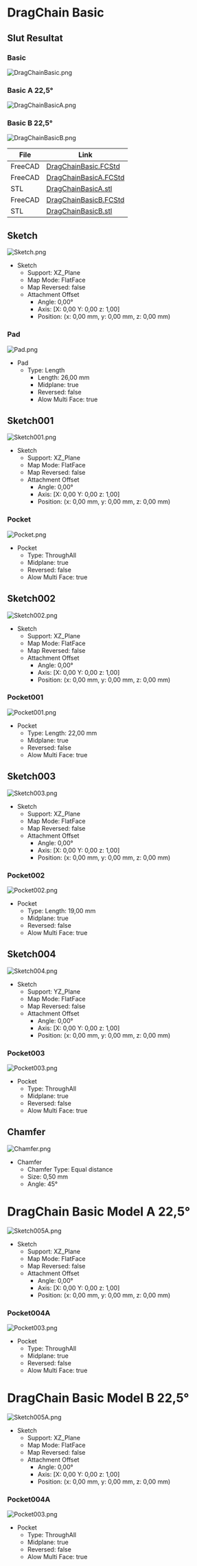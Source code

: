 # DragChain Basic

## Slut Resultat

### Basic

![DragChainBasic.png](./Basic/DragChainBasic.png)

### Basic A 22,5°

![DragChainBasicA.png](./Basic/Pocket004A.png)

### Basic B 22,5°

![DragChainBasicB.png](./Basic/Pocket004B.png)

| File | Link |
| ---  | ---  |
| FreeCAD | [DragChainBasic.FCStd](../../FreeCad-files/DragChain/DragChainBasic_22.5.FCStd)
| FreeCAD | [DragChainBasicA.FCStd](../../FreeCad-files/DragChain/DragChainA_22.5.FCStd)
| STL | [DragChainBasicA.stl](../../FreeCad-files/DragChain/stl/DragChain_22.5_A.stl)
| FreeCAD | [DragChainBasicB.FCStd](../../FreeCad-files/DragChain/DragChainB_22.5.FCStd)
| STL | [DragChainBasicB.stl](../../FreeCad-files/DragChain/stl/DragChain_22.5_B.stl)

## Sketch

![Sketch.png](./Basic/Sketch.png)

* Sketch
  * Support: XZ_Plane
  * Map Mode: FlatFace
  * Map Reversed: false
  * Attachment Offset
    * Angle: 0,00°
    * Axis: [X: 0,00 Y: 0,00 z: 1,00]
    * Position: (x: 0,00 mm, y: 0,00 mm, z: 0,00 mm)

### Pad

![Pad.png](./Basic/Pad.png)

* Pad
  * Type: Length
    * Length: 26,00 mm
    * Midplane: true
    * Reversed: false
    * Alow Multi Face: true

## Sketch001

![Sketch001.png](./Basic/Sketch001.png)

* Sketch
  * Support: XZ_Plane
  * Map Mode: FlatFace
  * Map Reversed: false
  * Attachment Offset
    * Angle: 0,00°
    * Axis: [X: 0,00 Y: 0,00 z: 1,00]
    * Position: (x: 0,00 mm, y: 0,00 mm, z: 0,00 mm)

### Pocket

![Pocket.png](./Basic/Pocket.png)

* Pocket
  * Type: ThroughAll
  * Midplane: true
  * Reversed: false
  * Alow Multi Face: true

## Sketch002

![Sketch002.png](./Basic/Sketch002.png)

* Sketch
  * Support: XZ_Plane
  * Map Mode: FlatFace
  * Map Reversed: false
  * Attachment Offset
    * Angle: 0,00°
    * Axis: [X: 0,00 Y: 0,00 z: 1,00]
    * Position: (x: 0,00 mm, y: 0,00 mm, z: 0,00 mm)

### Pocket001

![Pocket001.png](./Basic/Pocket001.png)

* Pocket
  * Type: Length: 22,00 mm
  * Midplane: true
  * Reversed: false
  * Alow Multi Face: true

## Sketch003

![Sketch003.png](./Basic/Sketch003.png)

* Sketch
  * Support: XZ_Plane
  * Map Mode: FlatFace
  * Map Reversed: false
  * Attachment Offset
    * Angle: 0,00°
    * Axis: [X: 0,00 Y: 0,00 z: 1,00]
    * Position: (x: 0,00 mm, y: 0,00 mm, z: 0,00 mm)

### Pocket002

![Pocket002.png](./Basic/Pocket002.png)

* Pocket
  * Type: Length: 19,00 mm
  * Midplane: true
  * Reversed: false
  * Alow Multi Face: true

## Sketch004

![Sketch004.png](./Basic/Sketch004.png)

* Sketch
  * Support: YZ_Plane
  * Map Mode: FlatFace
  * Map Reversed: false
  * Attachment Offset
    * Angle: 0,00°
    * Axis: [X: 0,00 Y: 0,00 z: 1,00]
    * Position: (x: 0,00 mm, y: 0,00 mm, z: 0,00 mm)

### Pocket003

![Pocket003.png](./Basic/Pocket003.png)

* Pocket
  * Type: ThroughAll
  * Midplane: true
  * Reversed: false
  * Alow Multi Face: true

## Chamfer

![Chamfer.png](./Basic/Chamfer.png)

* Chamfer
  * Chamfer Type: Equal distance
  * Size: 0,50 mm
  * Angle: 45° 

# DragChain Basic Model A 22,5°

![Sketch005A.png](./Basic/Sketch005A.png)

* Sketch
  * Support: XZ_Plane
  * Map Mode: FlatFace
  * Map Reversed: false
  * Attachment Offset
    * Angle: 0,00°
    * Axis: [X: 0,00 Y: 0,00 z: 1,00]
    * Position: (x: 0,00 mm, y: 0,00 mm, z: 0,00 mm)

### Pocket004A

![Pocket003.png](./Basic/Pocket004A.png)

* Pocket
  * Type: ThroughAll
  * Midplane: true
  * Reversed: false
  * Alow Multi Face: true

# DragChain Basic Model B 22,5°

![Sketch005A.png](./Basic/Sketch005B.png)

* Sketch
  * Support: XZ_Plane
  * Map Mode: FlatFace
  * Map Reversed: false
  * Attachment Offset
    * Angle: 0,00°
    * Axis: [X: 0,00 Y: 0,00 z: 1,00]
    * Position: (x: 0,00 mm, y: 0,00 mm, z: 0,00 mm)

### Pocket004A

![Pocket003.png](./Basic/Pocket004B.png)

* Pocket
  * Type: ThroughAll
  * Midplane: true
  * Reversed: false
  * Alow Multi Face: true

